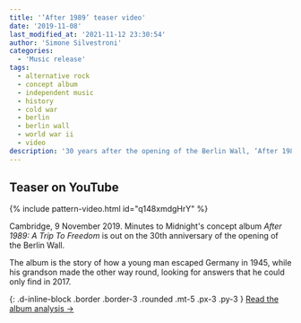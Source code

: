 ```yaml
---
title: '‘After 1989’ teaser video'
date: '2019-11-08'
last_modified_at: '2021-11-12 23:30:54'
author: 'Simone Silvestroni'
categories:
  - 'Music release'
tags:
  - alternative rock
  - concept album
  - independent music
  - history
  - cold war
  - berlin
  - berlin wall
  - world war ii
  - video
description: '30 years after the opening of the Berlin Wall, ‘After 1989’ is a real-life story about imprisonment and liberty. Watch the video teaser.'
---
```

## Teaser on YouTube

{% include pattern-video.html id="q148xmdgHrY" %}

Cambridge, 9 November 2019. Minutes to Midnight's concept album _After 1989: A Trip To Freedom_ is out on the 30th anniversary of the opening of the Berlin Wall.

The album is the story of how a young man escaped Germany in 1945, while his grandson made the other way round, looking for answers that he could only find in 2017.

{: .d-inline-block .border .border-3 .rounded .mt-5 .px-3 .py-3 }
[Read the album analysis →](/work/music/after-1989/)